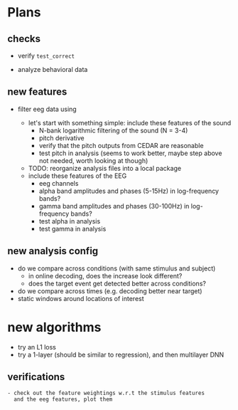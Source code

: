 
# Plans

## checks
+ verify `test_correct`

+ analyze behavioral data

## new features
- filter eeg data using 
  - let's start with something simple: include these features of the sound
    + N-bank logarithmic filtering of the sound (N = 3-4)
    + pitch derivative
    + verify that the pitch outputs from CEDAR are reasonable
    + test pitch in analysis (seems to work better, maybe step above not needed, worth looking at though)

  + TODO: reorganize analysis files into a local package
  + include these features of the EEG
    + eeg channels
    + alpha band amplitudes and phases (5-15Hz) in log-frequency bands?
    + gamma band amplitudes and phases (30-100Hz) in log-frequency bands?
    + test alpha in analysis
    + test gamma in analysis

## new analysis config
- do we compare across conditions (with same stimulus and subject)
    - in online decoding, does the increase look different?
    - does the target event get detected better across conditions?
- do we compare across times (e.g. decoding better near target)
- static windows around locations of interest

# new algorithms
- try an L1 loss
- try a 1-layer (should be similar to regression), and then multilayer DNN

## verifications
    - check out the feature weightings w.r.t the stimulus features
      and the eeg features, plot them
